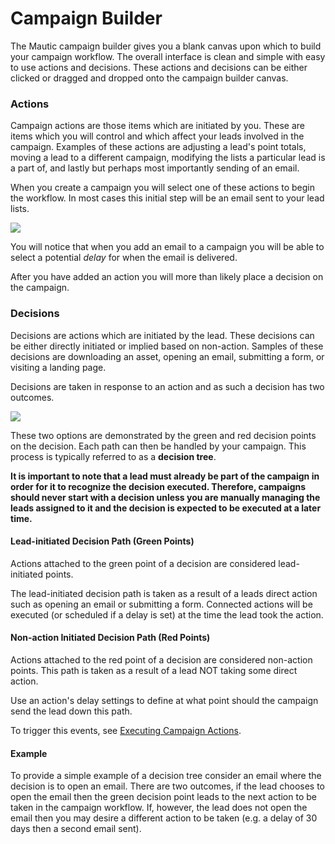 # Campaign Builder

The Mautic campaign builder gives you a blank canvas upon which to build your campaign workflow. The overall interface is clean and simple with easy to use actions and decisions. These actions and decisions can be either clicked or dragged and dropped onto the campaign builder canvas.

### Actions

Campaign actions are those items which are initiated by you. These are items which you will control and which affect your leads involved in the campaign. Examples of these actions are adjusting a lead's point totals, moving a lead to a different campaign, modifying the lists a particular lead is a part of, and lastly but perhaps most importantly sending of an email.

When you create a campaign you will select one of these actions to begin the workflow. In most cases this initial step will be an email sent to your lead lists.

![](http://drop.dbh.li/image/2932301v1X1V/Image%202014-11-21%20at%204.04.12%20PM.png)

You will notice that when you add an email to a campaign you will be able to select a potential *delay* for when the email is delivered.

After you have added an action you will more than likely place a decision on the campaign.

### Decisions

Decisions are actions which are initiated by the lead. These decisions can be either directly initiated or implied based on non-action. Samples of these decisions are downloading an asset, opening an email, submitting a form, or visiting a landing page.

Decisions are taken in response to an action and as such a decision has two outcomes.

![](http://drop.dbh.li/image/1h3106221l1F/Image%202014-11-21%20at%204.07.35%20PM.png)

These two options are demonstrated by the green and red decision points on the decision.  Each path can then be handled by your campaign. This process is typically referred to as a **decision tree**.

__It is important to note that a lead must already be part of the campaign in order for it to recognize the decision executed. Therefore, campaigns should never start with a decision unless you are manually managing the leads assigned to it and the decision is expected to be executed at a later time.__ 

#### Lead-initiated Decision Path (Green Points)

Actions attached to the green point of a decision are considered lead-initiated points.

The lead-initiated decision path is taken as a result of a leads direct action such as opening an email or submitting a form. Connected actions will be executed (or scheduled if a delay is set) at the time the lead took the action. 

#### Non-action Initiated Decision Path (Red Points)

Actions attached to the red point of a decision are considered non-action points. This path is taken as a result of a lead NOT taking some direct action.

Use an action's delay settings to define at what point should the campaign send the lead down this path.

To trigger this events, see [Executing Campaign Actions](https://www.mautic.org/docs/campaigns/manage_campaigns.html#executing-campaign-actions).
#### Example

To provide a simple example of a decision tree consider an email where the decision is to open an email. There are two outcomes, if the lead chooses to open the email then the green decision point leads to the next action to be taken in the campaign workflow. If, however, the lead does not open the email then you may desire a different action to be taken (e.g. a delay of 30 days then a second email sent).